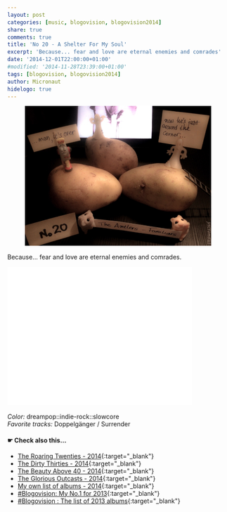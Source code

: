 ```yaml
---
layout: post
categories: [music, blogovision, blogovision2014]
share: true
comments: true
title: 'No 20 - A Shelter For My Soul' 
excerpt: 'Because... fear and love are eternal enemies and comrades'
date: '2014-12-01T22:00:00+01:00'
#modified: '2014-11-28T23:39:00+01:00'
tags: [blogovision, blogovision2014]
author: Micronaut
hidelogo: true
---
```

<figure>
	<a href="/images/posts/blogovision/Familiars.jpg"><img src="/images/posts/blogovision/Familiars.jpg" alt="Familiars-Image" class="center"/></a>
</figure>


Because... fear and love are eternal enemies and comrades.

<iframe width="420" height="315" src="//www.youtube.com/embed/SvkxrXism9U" frameborder="0" allowfullscreen>&nbsp;</iframe>

*Color:* dreampop::indie-rock::slowcore<br/>
*Favorite tracks:*  Doppelgänger / Surrender


#### &#x261B; Check also this…
* [The Roaring Twenties - 2014](/music/blogovision/blogovision2014/blogovision2014-the-roaring-twenties/){:target="_blank"}
* [The Dirty Thirties - 2014](/music/blogovision/blogovision2014/blogovision2014-the-dirty-thirties/){:target="_blank"}
* [The Beauty Above 40 - 2014](/music/blogovision/blogovision2014/blogovision2014-the-beauty-above-40/){:target="_blank"}
* [The Glorious Outcasts - 2014](/music/blogovision/blogovision2014/blogovision2014-the-glorious-outcasts-2014/){:target="_blank"}
* [My own list of albums - 2014](/music/blogovision/blogovision2014/complete-list-2014/){:target="_blank"}
* [#Blogovision: My No.1 for 2013](/music/blogovision/blogovision2013/blogovision2013-no01/){:target="_blank"}
* [#Blogovision : The list of 2013 albums](/music/blogovision/blogovision2013/blogovision-my-own-list-of-2013-nominees-albums/){:target="_blank"}